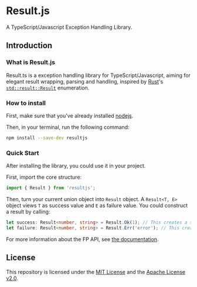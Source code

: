 # Result.js

A TypeScript/Javascript Exception Handling Library.

## Introduction

### What is Result.js

Result.ts is a exception handling library for TypeScript/Javascript, aiming for elegant result wrapping, parsing and handling, inspired by [Rust][]'s [`std::result::Result`][] enumeration.

[Rust]: https://www.rust-lang.org
[`std::result::Result`]: https://doc.rust-lang.org/std/result/enum.Result.html

### How to install

First, make sure that you've already installed [nodejs][].

Then, in your terminal, run the following command:

```bash
npm install --save-dev resultjs
```

[nodejs]: https://nodejs.org/

### Quick Start

After installing the library, you could use it in your project.

First, import the core structure:

```ts
import { Result } from 'resultjs';
```

Then, turn your current union object into `Result` object. A `Result<T, E>` object views `T` as success value and `E` as failure value. You could construct a result by calling:

```ts
let success: Result<number, string> = Result.Ok(1); // This creates a success value, aka `Ok(_)`.
let failure: Result<number, string> = Result.Err('error'); // This creates a failure value, aka `Err(_)`.
```

For more information about the FP API, see [the documentation][].

[the documentation]: https://embers-of-the-fire.github.io/result-js/

## License

This repository is licensed under the [MIT License][] and the [Apache License v2.0][].

[MIT License]: ./LICENSE-MIT
[Apache License v2.0]: ./LICENSE-APACHE